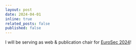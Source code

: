 ```yaml
---
layout: post
date: 2024-04-01
inline: true
related_posts: false
published: false
---
```


I will be serving as web & publication chair for [EuroSec 2024](https://secopera.eu/eurosec-2024/)!
